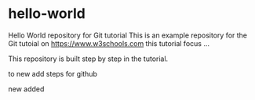 # hello-world
Hello World repository for Git tutorial
This is an example repository for the Git tutoial on https://www.w3schools.com
this tutorial focus ...

This repository is built step by step in the tutorial.

to new add steps for github

new added 